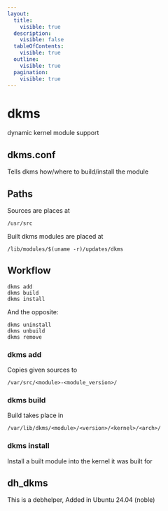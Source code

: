 ```yaml
---
layout:
  title:
    visible: true
  description:
    visible: false
  tableOfContents:
    visible: true
  outline:
    visible: true
  pagination:
    visible: true
---
```


# dkms

dynamic kernel module support

## dkms.conf

Tells dkms how/where to build/install the module

## Paths

Sources are places at

```
/usr/src
```

Built dkms modules are placed at

```
/lib/modules/$(uname -r)/updates/dkms
```

## Workflow

```
dkms add
dkms build
dkms install
```

And the opposite:

```
dkms uninstall
dkms unbuild
dkms remove
```

### dkms add

Copies given sources to

```
/var/src/<module>-<module_version>/
```

### dkms build

Build takes place in

```
/var/lib/dkms/<module>/<version>/<kernel>/<arch>/
```

### dkms install

Install a built module into the kernel it was built for

## dh\_dkms

This is a debhelper, Added in Ubuntu 24.04 (noble)

